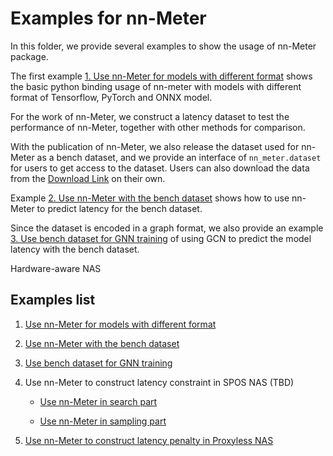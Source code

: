 # Examples for nn-Meter

In this folder, we provide several examples to show the usage of nn-Meter package.

The first example [1. Use nn-Meter for models with different format](nn-meter_for_different_model_format.ipynb) shows the basic python binding usage of nn-meter with models with different format of Tensorflow, PyTorch and ONNX model.

For the work of nn-Meter, we construct a latency dataset to test the performance of nn-Meter, together with other methods for comparison.

With the publication of nn-Meter, we also release the dataset used for nn-Meter as a bench dataset, and we provide an interface of `nn_meter.dataset` for users to get access to the dataset. Users can also download the data from the [Download Link](https://github.com/microsoft/nn-Meter/releases/download/v1.0-data/datasets.zip) on their own. 

Example [2. Use nn-Meter with the bench dataset](nn-meter_for_bench_dataset.ipynb) shows how to use nn-Meter to predict latency for the bench dataset.

Since the dataset is encoded in a graph format, we also provide an example [3. Use bench dataset for GNN training](gnn_for_bench_dataset.ipynb) of using GCN to predict the model latency with the bench dataset.

Hardware-aware NAS  

## Examples list

1. [Use nn-Meter for models with different format](nn-meter_for_different_model_format.ipynb)

2. [Use nn-Meter with the bench dataset](nn-meter_for_bench_dataset.ipynb)

3. [Use bench dataset for GNN training](gnn_for_bench_dataset.ipynb)

4. Use nn-Meter to construct latency constraint in SPOS NAS (TBD)

    - [Use nn-Meter in search part](https://github.com/microsoft/nni/blob/master/examples/nas/oneshot/spos/multi_trial.py)

    - [Use nn-Meter in sampling part](https://github.com/microsoft/nni/blob/master/examples/nas/oneshot/spos/supernet.py)


5. [Use nn-Meter to construct latency penalty in Proxyless NAS](https://github.com/microsoft/nni/tree/master/examples/nas/oneshot/proxylessnas)